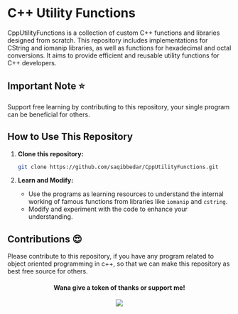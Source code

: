 # C++ Utility Functions

CppUtilityFunctions is a collection of custom C++ functions and libraries designed from scratch. This repository includes implementations for CString and iomanip libraries, as well as functions for hexadecimal and octal conversions. It aims to provide efficient and reusable utility functions for C++ developers.

## Important Note ⭐

Support free learning by contributing to this repository, your single program can be beneficial for others.

## How to Use This Repository

1. **Clone this repository:**

    ```bash
    git clone https://github.com/saqibbedar/CppUtilityFunctions.git
    ```

2. **Learn and Modify:**

    - Use the programs as learning resources to understand the internal working of famous functions from libraries like `iomanip` and `cstring`.
    - Modify and experiment with the code to enhance your understanding.

## Contributions 😍

Please contribute to this repository, if you have any program related to object oriented programming in c++, so that we can make this repository as best free source for others. 


<h4 align="center" > Wana give a token of thanks or support me!</h4>
<div align="center">
<a href="https://www.buymeacoffee.com/saqibbedar"><img src="https://img.buymeacoffee.com/button-api/?text=Buy me a coffee&emoji=&slug=saqibbedar&button_colour=5F7FFF&font_colour=ffffff&font_family=Poppins&outline_colour=000000&coffee_colour=FFDD00"></a></div>